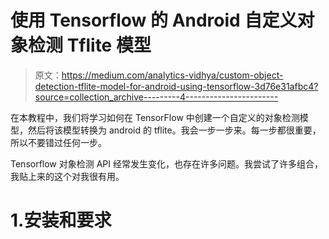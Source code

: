 # 使用 Tensorflow 的 Android 自定义对象检测 Tflite 模型

> 原文：<https://medium.com/analytics-vidhya/custom-object-detection-tflite-model-for-android-using-tensorflow-3d76e31afbc4?source=collection_archive---------4----------------------->

在本教程中，我们将学习如何在 TensorFlow 中创建一个自定义的对象检测模型，然后将该模型转换为 android 的 tflite。我会一步一步来。每一步都很重要，所以不要错过任何一步。

Tensorflow 对象检测 API 经常发生变化，也存在许多问题。我尝试了许多组合，我贴上来的这个对我很有用。

# 1.安装和要求